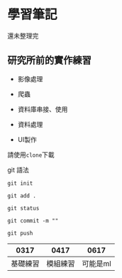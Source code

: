 # 學習筆記
還未整理完
## 研究所前的實作練習
* 影像處理

* 爬蟲

* 資料庫串接、使用

* 資料處理

* UI製作

請使用``clone``下載<br/>

git 語法
```````````````````````
git init
```````````````````````
```````````````````````
git add .
```````````````````````
```````````````````````
git status
```````````````````````
```````````````````````
git commit -m ""
```````````````````````
```````````````````````
git push
`````````````````````````````````````

|0317|0417|0617|
|----|-----|-------|
|基礎練習|模組練習|可能是ml|
